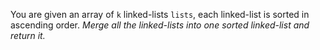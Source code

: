 You are given an array of `k` linked-lists `lists`, each linked-list is sorted in ascending order.
*Merge all the linked-lists into one sorted linked-list and return it.*
